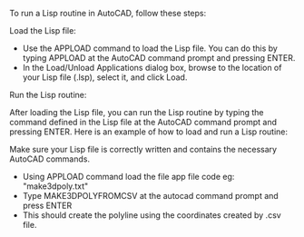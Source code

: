 To run a Lisp routine in AutoCAD, follow these steps:

Load the Lisp file:

- Use the APPLOAD command to load the Lisp file. You can do this by typing APPLOAD at the AutoCAD command 
prompt and pressing ENTER.
- In the Load/Unload Applications dialog box, browse to the location of your Lisp file (.lsp), select it,
     and click Load.

Run the Lisp routine:

After loading the Lisp file, you can run the Lisp routine by typing the command defined in the Lisp
 file at the AutoCAD command prompt and pressing ENTER.
Here is an example of how to load and run a Lisp routine:

Make sure your Lisp file is correctly written and contains the necessary AutoCAD commands.



- Using APPLOAD command load the file app file code eg: "make3dpoly.txt"
- Type MAKE3DPOLYFROMCSV at the autocad command prompt and press ENTER
- This should create the polyline using the coordinates created by .csv file.


